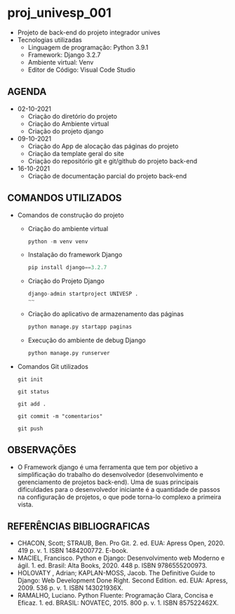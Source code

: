 # proj_univesp_001
* Projeto de back-end do projeto integrador unives
* Tecnologias utilizadas 
     * Linguagem de programação: Python 3.9.1
     * Framework: Django 3.2.7
     * Ambiente virtual: Venv
     * Editor de Código: Visual Code Studio

## AGENDA 
* 02-10-2021
     * Criação do diretório do projeto 
     * Criação do Ambiente virtual 
     * Criação do projeto django
* 09-10-2021
     * Criação do App de alocação das páginas do projeto
     * Criação da template geral do site 
     * Criação do repositório git e git/github do projeto back-end
* 16-10-2021
     * Criação de documentação parcial do projeto back-end

## COMANDOS UTILIZADOS
* Comandos de construção do projeto
     * Criação do ambiente virtual
          ~~~python
          python -m venv venv
          ~~~
     * Instalação do framework Django
          ~~~python
          pip install django==3.2.7
          ~~~
     * Criação do Projeto Django
          ~~~python 
          django-admin startproject UNIVESP .
          ~~
     * Criação do aplicativo de armazenamento das páginas 
          ~~~python
          python manage.py startapp paginas
          ~~~
     * Execução do ambiente de debug Django
          ~~~python 
          python manage.py runserver
          ~~~
* Comandos Git utilizados 
     ~~~
     git init
     ~~~

     ~~~
     git status
     ~~~

     ~~~
     git add .
     ~~~

     ~~~
     git commit -m "comentarios"
     ~~~

     ~~~
     git push 
     ~~~
## OBSERVAÇÕES 
* O Framework django é uma ferramenta que tem por objetivo a simplificação do trabalho do desenvolvedor (desenvolvimento e gerenciamento de projetos back-end). Uma de suas principais dificuldades para o desenvolvedor iniciante é a quantidade de passos na configuração de projetos, o que pode torna-lo complexo a primeira vista.  

## REFERÊNCIAS BIBLIOGRAFICAS
* CHACON, Scott; STRAUB, Ben. Pro Git. 2. ed. EUA: Apress Open, 2020. 419 p. v. 1. ISBN 1484200772. E-book.
* MACIEL, Francisco. Python e Django: Desenvolvimento web Moderno e ágil. 1. ed. Brasil: Alta Books, 2020. 448 p. ISBN 9786555200973.
* HOLOVATY , Adrian; KAPLAN-MOSS, Jacob. The Definitive Guide to Django: Web Development Done Right. Second Edition. ed. EUA: Apress, 2009. 536 p. v. 1. ISBN 143021936X.
* RAMALHO, Luciano. Python Fluente: Programação Clara, Concisa e Eficaz. 1. ed. BRASIL: NOVATEC, 2015. 800 p. v. 1. ISBN 857522462X.

